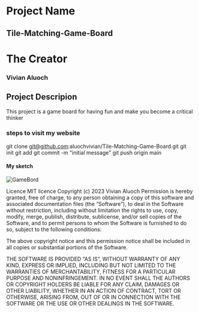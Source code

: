 # Project Name
## Tile-Matching-Game-Board

# The Creator
### Vivian Aluoch

## Project Descripion
This project is a game board for having fun and make you become a critical thinker

### steps to visit my website
git clone git@github.com:aluochvivian/Tile-Matching-Game-Board.git git init git add git commit -m "initial message" git push origin main


#### My sketch
![GameBord](https://github.com/aluochvivian/Tile-Matching-Game-Board/assets/99467860/9b93049e-b3fe-4b51-89a5-f0fe966ec6ac)


Licence MIT licence Copyright (c) 2023 Vivian Aluoch
Permission is hereby granted, free of charge, to any person obtaining a copy of this software and associated documentation files (the “Software”), to deal in the Software without restriction, including without limitation the rights to use, copy, modify, merge, publish, distribute, sublicense, and/or sell copies of the Software, and to permit persons to whom the Software is furnished to do so, subject to the following conditions:

The above copyright notice and this permission notice shall be included in all copies or substantial portions of the Software.

THE SOFTWARE IS PROVIDED “AS IS”, WITHOUT WARRANTY OF ANY KIND, EXPRESS OR IMPLIED, INCLUDING BUT NOT LIMITED TO THE WARRANTIES OF MERCHANTABILITY, FITNESS FOR A PARTICULAR PURPOSE AND NONINFRINGEMENT. IN NO EVENT SHALL THE AUTHORS OR COPYRIGHT HOLDERS BE LIABLE FOR ANY CLAIM, DAMAGES OR OTHER LIABILITY, WHETHER IN AN ACTION OF CONTRACT, TORT OR OTHERWISE, ARISING FROM, OUT OF OR IN CONNECTION WITH THE SOFTWARE OR THE USE OR OTHER DEALINGS IN THE SOFTWARE.
